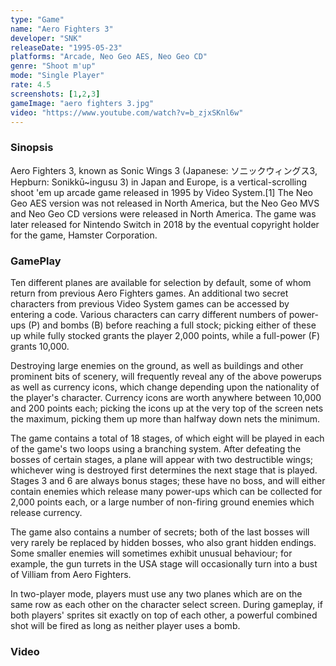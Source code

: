 ```yaml
---
type: "Game"
name: "Aero Fighters 3"
developer: "SNK"
releaseDate: "1995-05-23"
platforms: "Arcade, Neo Geo AES, Neo Geo CD"
genre: "Shoot m'up"
mode: "Single Player"
rate: 4.5
screenshots: [1,2,3]
gameImage: "aero fighters 3.jpg"
video: "https://www.youtube.com/watch?v=b_zjxSKnl6w"
---
```



### Sinopsis
Aero Fighters 3, known as Sonic Wings 3 (Japanese: ソニックウィングス3, Hepburn: Sonikkū~ingusu 3) in Japan and Europe, is a vertical-scrolling shoot 'em up arcade game released in 1995 by Video System.[1] The Neo Geo AES version was not released in North America, but the Neo Geo MVS and Neo Geo CD versions were released in North America. The game was later released for Nintendo Switch in 2018 by the eventual copyright holder for the game, Hamster Corporation.

### GamePlay
Ten different planes are available for selection by default, some of whom return from previous Aero Fighters games. An additional two secret characters from previous Video System games can be accessed by entering a code. Various characters can carry different numbers of power-ups (P) and bombs (B) before reaching a full stock; picking either of these up while fully stocked grants the player 2,000 points, while a full-power (F) grants 10,000.

Destroying large enemies on the ground, as well as buildings and other prominent bits of scenery, will frequently reveal any of the above powerups as well as currency icons, which change depending upon the nationality of the player's character. Currency icons are worth anywhere between 10,000 and 200 points each; picking the icons up at the very top of the screen nets the maximum, picking them up more than halfway down nets the minimum.

The game contains a total of 18 stages, of which eight will be played in each of the game's two loops using a branching system. After defeating the bosses of certain stages, a plane will appear with two destructible wings; whichever wing is destroyed first determines the next stage that is played. Stages 3 and 6 are always bonus stages; these have no boss, and will either contain enemies which release many power-ups which can be collected for 2,000 points each, or a large number of non-firing ground enemies which release currency.

The game also contains a number of secrets; both of the last bosses will very rarely be replaced by hidden bosses, who also grant hidden endings. Some smaller enemies will sometimes exhibit unusual behaviour; for example, the gun turrets in the USA stage will occasionally turn into a bust of Villiam from Aero Fighters.

In two-player mode, players must use any two planes which are on the same row as each other on the character select screen. During gameplay, if both players' sprites sit exactly on top of each other, a powerful combined shot will be fired as long as neither player uses a bomb.


### Video

